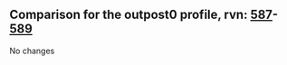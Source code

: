 ## Comparison for the outpost0 profile, rvn: [587](https://github.com/PRO100KatYT/FortniteProfileRevisions/tree/main/profiles/outpost0/587%20outpost0.json)-[589](https://github.com/PRO100KatYT/FortniteProfileRevisions/tree/main/profiles/outpost0/589%20outpost0.json)

No changes
